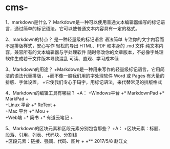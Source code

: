 # cms-
1、markdown是什么？
Markdown是一种可以使用普通文本编辑器编写的标记语言，通过简单的标记语法，它可以使普通文本内容具有一定的格式。

2、markdown的特点？
 是一种轻量级的标记语言
 语法简单
 专注你的文字内容而不是排版样式，安心写作
 轻松的导出 HTML、PDF 和本身的 .md 文件
 纯文本内容，兼容所有的文本编辑器与字处理软件
 随时修改你的文章版本，不必像字处理软件生成若干文件版本导致混乱
 可读、直观、学习成本低
 
3、Markdown的用途？
+Markdown是一种用来写作的轻量级标记语言，它用简洁的语法代替排版，
 +而不像一般我们用的字处理软件 Word 或 Pages 有大量的排版、字体设置。
 +它使我们专心于码字，用标记语法，来代替常见的排版格式
 
4、Markdown的编辑工具有哪些？
+A：
 +Windows平台
 +* MarkdownPad
 +* MarkPad
 +  
 +Linux 平台
 +* ReText
 +  
 +Mac 平台
 +* Mou
 +  
 +Web端
 +* 简书
 +* 有道云笔记
 +
 
5、Markdown的区块元素和区段元素分别包含那些？
+A：
 +区块元素：标题、段落、引用、列表、代码块、分割线  
 +区段元素：链接、强调、代码、图片
 +
 +**
 2017/5/8
 赵江文
